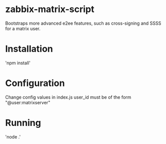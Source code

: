 # zabbix-matrix-script
Bootstraps more advanced e2ee features, such as cross-signing and SSSS for a matrix user.

# Installation
'npm install'

# Configuration
Change config values in index.js
user_id must be of the form "@user:matrixserver"

# Running
'node .'
